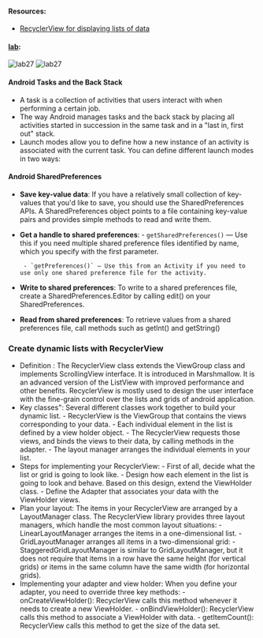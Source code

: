 #### Resources:
- [RecyclerView for displaying lists of data](https://developer.android.com/guide/topics/ui/layout/recyclerview#java)

#### [lab](https://github.com/Ahmad-A2020/taskmaster):
![lab27](C:\Users\Ahmad\asac\reading-notes\Code-401\ScreenShot\lab27-1.PNG)
![lab27](C:\Users\Ahmad\asac\reading-notes\Code-401\ScreenShot\lab27-2.PNG)

#### Android Tasks and the Back Stack
- A task is a collection of activities that users interact with when performing a certain job. 
- The way Android manages tasks and the back stack by placing all activities started in succession in the same task and in a "last in, first out" stack.
- Launch modes allow you to define how a new instance of an activity is associated with the current task. You can define different launch modes in two ways:
#### Android SharedPreferences
- **Save key-value data**: If you have a relatively small collection of key-values that you'd like to save, you should use the SharedPreferences APIs. A SharedPreferences object points to a file containing key-value pairs and provides simple methods to read and write them.
- **Get a handle to shared preferences**:
       - `getSharedPreferences()` — Use this if you need multiple shared preference files identified by name, which you specify with the first parameter.
  
       - `getPreferences()` — Use this from an Activity if you need to use only one shared preference file for the activity.
- **Write to shared preferences**: To write to a shared preferences file, create a SharedPreferences.Editor by calling edit() on your SharedPreferences.
- **Read from shared preferences**: To retrieve values from a shared preferences file, call methods such as getInt() and getString()







### Create dynamic lists with RecyclerView

- Definition : The RecyclerView class extends the ViewGroup class and implements ScrollingView interface. It is introduced in Marshmallow. It is an advanced version of the ListView with improved performance and other benefits. RecyclerView is mostly used to design the user interface with the fine-grain control over the lists and grids of android application.
- Key classes": Several different classes work together to build your dynamic list.
       - RecyclerView is the ViewGroup that contains the views corresponding to your data.
       - Each individual element in the list is defined by a view holder object.
       - The RecyclerView requests those views, and binds the views to their data, by calling methods in the adapter.
       - The layout manager arranges the individual elements in your list.
- Steps for implementing your RecyclerView:
       - First of all, decide what the list or grid is going to look like.
       - Design how each element in the list is going to look and behave. Based on this design, extend the ViewHolder class.
       - Define the Adapter that associates your data with the ViewHolder views.
- Plan your layout: The items in your RecyclerView are arranged by a LayoutManager class. The RecyclerView library provides three layout managers, which handle the most common layout situations:
       - LinearLayoutManager arranges the items in a one-dimensional list.
       - GridLayoutManager arranges all items in a two-dimensional grid:
       - StaggeredGridLayoutManager is similar to GridLayoutManager, but it does not require that items in a row have the same height (for vertical grids) or items in the same column have the same width (for horizontal grids).
- Implementing your adapter and view holder:  When you define your adapter, you need to override three key methods:
       - onCreateViewHolder(): RecyclerView calls this method whenever it needs to create a new ViewHolder.
       - onBindViewHolder(): RecyclerView calls this method to associate a ViewHolder with data.
       - getItemCount(): RecyclerView calls this method to get the size of the data set.
